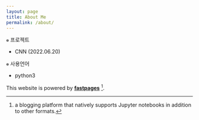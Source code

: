 ```yaml
---
layout: page
title: About Me
permalink: /about/
---
```


 `❁` 프로젝트    
- CNN (2022.06.20)
    
    
 `❁` 사용언어
- python3
 

This website is powered by **[fastpages](https://github.com/fastai/fastpages)** [^1].



[^1]:a blogging platform that natively supports Jupyter notebooks in addition to other formats.
